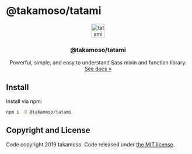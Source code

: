 # @takamoso/tatami

<p align="center">
  <a href="https://tatami.codes/docs/installation/" target="_blank" rel="noopener noreferrer">
    <img src="https://user-images.githubusercontent.com/35029412/67569697-85821680-f76a-11e9-9264-cea0a7c72672.png" height="38" alt="tatami logo">
  </a>
</p>

<h3 align="center">@takamoso/tatami</h3>

<p align="center">
  Powerful, simple, and easy to understand Sass mixin and function library.
  <br>
  <a href="https://tatami.codes/docs/installation/" target="_blank" rel="noopener noreferrer">
    See docs »
  </a>
</p>

## Install

Install via npm:

```bash
npm i -D @takamoso/tatami
```

## Copyright and License

Code copyright 2019 takamoso. Code released under [the MIT license](https://github.com/takamoso/tatami/blob/master/LICENCE).